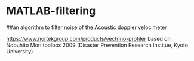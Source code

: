 # MATLAB-filtering
##an algorithm to filter noise of the Acoustic doppler velocimeter

https://www.nortekgroup.com/products/vectrino-profiler
based on Nobuhito Mori toolbox 2009 (Disaster Prevention Research Institue, Kyoto University)
